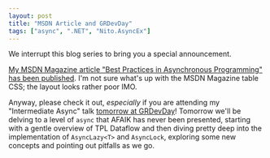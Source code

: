 ```yaml
---
layout: post
title: "MSDN Article and GRDevDay"
tags: ["async", ".NET", "Nito.AsyncEx"]
---
```



We interrupt this blog series to bring you a special announcement.





[My MSDN Magazine article "Best Practices in Asynchronous Programming" has been published](http://msdn.microsoft.com/en-us/magazine/jj991977.aspx). I'm not sure what's up with the MSDN Magazine table CSS; the layout looks rather poor IMO.





Anyway, please check it out, _especially_ if you are attending my "Intermediate Async" talk [tomorrow at GRDevDay](http://grdevday.org/)! Tomorrow we'll be delving to a level of `async` that AFAIK has never been presented, starting with a gentle overview of TPL Dataflow and then diving pretty deep into the implementation of `AsyncLazy<T>` and `AsyncLock`, exploring some new concepts and pointing out pitfalls as we go.

